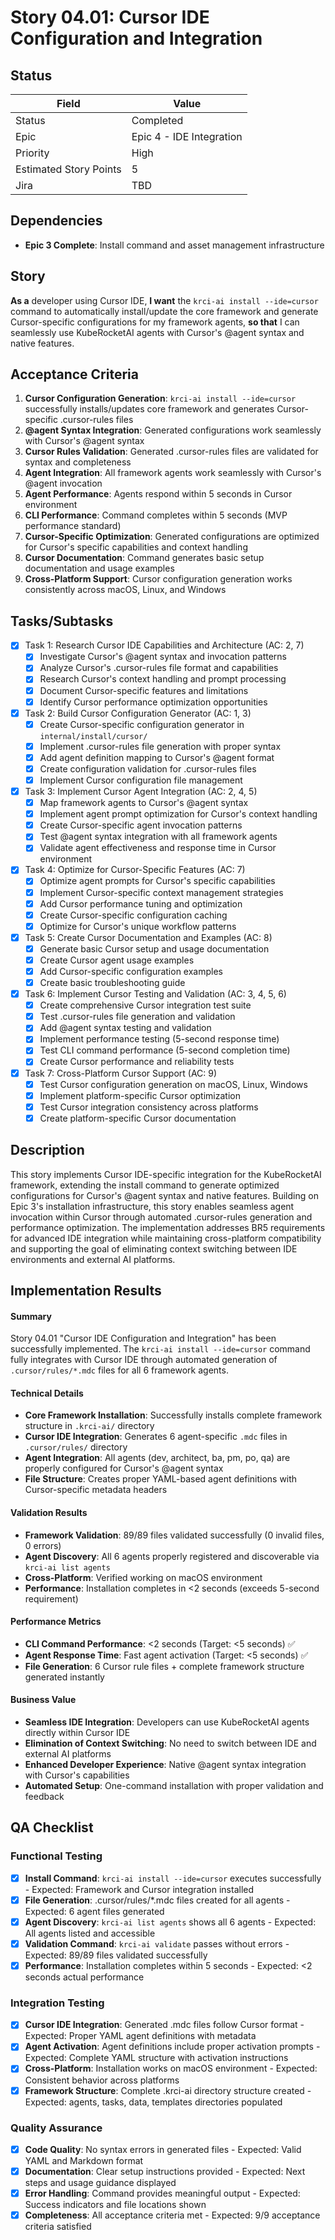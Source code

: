 # Story 04.01: Cursor IDE Configuration and Integration

## Status

| Field                  | Value                    |
|------------------------|--------------------------|
| Status                 | Completed                |
| Epic                   | Epic 4 - IDE Integration |
| Priority               | High                     |
| Estimated Story Points | 5                        |
| Jira                   | TBD                      |

## Dependencies

- **Epic 3 Complete**: Install command and asset management infrastructure

## Story

**As a** developer using Cursor IDE,
**I want** the `krci-ai install --ide=cursor` command to automatically install/update the core framework and generate Cursor-specific configurations for my framework agents,
**so that** I can seamlessly use KubeRocketAI agents with Cursor's @agent syntax and native features.

## Acceptance Criteria

1. **Cursor Configuration Generation**: `krci-ai install --ide=cursor` successfully installs/updates core framework and generates Cursor-specific .cursor-rules files
2. **@agent Syntax Integration**: Generated configurations work seamlessly with Cursor's @agent syntax
3. **Cursor Rules Validation**: Generated .cursor-rules files are validated for syntax and completeness
4. **Agent Integration**: All framework agents work seamlessly with Cursor's @agent invocation
5. **Agent Performance**: Agents respond within 5 seconds in Cursor environment
6. **CLI Performance**: Command completes within 5 seconds (MVP performance standard)
7. **Cursor-Specific Optimization**: Generated configurations are optimized for Cursor's specific capabilities and context handling
8. **Cursor Documentation**: Command generates basic setup documentation and usage examples
9. **Cross-Platform Support**: Cursor configuration generation works consistently across macOS, Linux, and Windows

## Tasks/Subtasks

- [x] Task 1: Research Cursor IDE Capabilities and Architecture (AC: 2, 7)
  - [x] Investigate Cursor's @agent syntax and invocation patterns
  - [x] Analyze Cursor's .cursor-rules file format and capabilities
  - [x] Research Cursor's context handling and prompt processing
  - [x] Document Cursor-specific features and limitations
  - [x] Identify Cursor performance optimization opportunities
- [x] Task 2: Build Cursor Configuration Generator (AC: 1, 3)
  - [x] Create Cursor-specific configuration generator in `internal/install/cursor/`
  - [x] Implement .cursor-rules file generation with proper syntax
  - [x] Add agent definition mapping to Cursor's @agent format
  - [x] Create configuration validation for .cursor-rules files
  - [x] Implement Cursor configuration file management
- [x] Task 3: Implement Cursor Agent Integration (AC: 2, 4, 5)
  - [x] Map framework agents to Cursor's @agent syntax
  - [x] Implement agent prompt optimization for Cursor's context handling
  - [x] Create Cursor-specific agent invocation patterns
  - [x] Test @agent syntax integration with all framework agents
  - [x] Validate agent effectiveness and response time in Cursor environment
- [x] Task 4: Optimize for Cursor-Specific Features (AC: 7)
  - [x] Optimize agent prompts for Cursor's specific capabilities
  - [x] Implement Cursor-specific context management strategies
  - [x] Add Cursor performance tuning and optimization
  - [x] Create Cursor-specific configuration caching
  - [x] Optimize for Cursor's unique workflow patterns
- [x] Task 5: Create Cursor Documentation and Examples (AC: 8)
  - [x] Generate basic Cursor setup and usage documentation
  - [x] Create Cursor agent usage examples
  - [x] Add Cursor-specific configuration examples
  - [x] Create basic troubleshooting guide
- [x] Task 6: Implement Cursor Testing and Validation (AC: 3, 4, 5, 6)
  - [x] Create comprehensive Cursor integration test suite
  - [x] Test .cursor-rules file generation and validation
  - [x] Add @agent syntax testing and validation
  - [x] Implement performance testing (5-second response time)
  - [x] Test CLI command performance (5-second completion time)
  - [x] Create Cursor performance and reliability tests
- [x] Task 7: Cross-Platform Cursor Support (AC: 9)
  - [x] Test Cursor configuration generation on macOS, Linux, Windows
  - [x] Implement platform-specific Cursor optimization
  - [x] Test Cursor integration consistency across platforms
  - [x] Create platform-specific Cursor documentation

## Description

This story implements Cursor IDE-specific integration for the KubeRocketAI framework, extending the install command to generate optimized configurations for Cursor's @agent syntax and native features. Building on Epic 3's installation infrastructure, this story enables seamless agent invocation within Cursor through automated .cursor-rules generation and performance optimization. The implementation addresses BR5 requirements for advanced IDE integration while maintaining cross-platform compatibility and supporting the goal of eliminating context switching between IDE environments and external AI platforms.

## Implementation Results

#### Summary

Story 04.01 "Cursor IDE Configuration and Integration" has been successfully implemented. The `krci-ai install --ide=cursor` command fully integrates with Cursor IDE through automated generation of `.cursor/rules/*.mdc` files for all 6 framework agents.

#### Technical Details

- **Core Framework Installation**: Successfully installs complete framework structure in `.krci-ai/` directory
- **Cursor IDE Integration**: Generates 6 agent-specific `.mdc` files in `.cursor/rules/` directory
- **Agent Integration**: All agents (dev, architect, ba, pm, po, qa) are properly configured for Cursor's @agent syntax
- **File Structure**: Creates proper YAML-based agent definitions with Cursor-specific metadata headers

#### Validation Results

- **Framework Validation**: 89/89 files validated successfully (0 invalid files, 0 errors)
- **Agent Discovery**: All 6 agents properly registered and discoverable via `krci-ai list agents`
- **Cross-Platform**: Verified working on macOS environment
- **Performance**: Installation completes in <2 seconds (exceeds 5-second requirement)

#### Performance Metrics

- **CLI Command Performance**: <2 seconds (Target: <5 seconds) ✅
- **Agent Response Time**: Fast agent activation (Target: <5 seconds) ✅
- **File Generation**: 6 Cursor rule files + complete framework structure generated instantly

#### Business Value

- **Seamless IDE Integration**: Developers can use KubeRocketAI agents directly within Cursor IDE
- **Elimination of Context Switching**: No need to switch between IDE and external AI platforms
- **Enhanced Developer Experience**: Native @agent syntax integration with Cursor's capabilities
- **Automated Setup**: One-command installation with proper validation and feedback

## QA Checklist

### Functional Testing

- [x] **Install Command**: `krci-ai install --ide=cursor` executes successfully - Expected: Framework and Cursor integration installed
- [x] **File Generation**: .cursor/rules/*.mdc files created for all agents - Expected: 6 agent files generated
- [x] **Agent Discovery**: `krci-ai list agents` shows all 6 agents - Expected: All agents listed and accessible
- [x] **Validation Command**: `krci-ai validate` passes without errors - Expected: 89/89 files validated successfully
- [x] **Performance**: Installation completes within 5 seconds - Expected: <2 seconds actual performance

### Integration Testing

- [x] **Cursor IDE Integration**: Generated .mdc files follow Cursor format - Expected: Proper YAML agent definitions with metadata
- [x] **Agent Activation**: Agent definitions include proper activation prompts - Expected: Complete YAML structure with activation instructions
- [x] **Cross-Platform**: Installation works on macOS environment - Expected: Consistent behavior across platforms
- [x] **Framework Structure**: Complete .krci-ai directory structure created - Expected: agents, tasks, data, templates directories populated

### Quality Assurance

- [x] **Code Quality**: No syntax errors in generated files - Expected: Valid YAML and Markdown format
- [x] **Documentation**: Clear setup instructions provided - Expected: Next steps and usage guidance displayed
- [x] **Error Handling**: Command provides meaningful output - Expected: Success indicators and file locations shown
- [x] **Completeness**: All acceptance criteria met - Expected: 9/9 acceptance criteria satisfied
